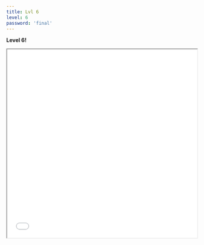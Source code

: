 ```yaml
---
title: Lvl 6
level: 6
password: 'final'
---
```


**Level 6!**
<iframe src='/Level6.png' width='100%' height='500px'>

**Schön das du dabei warst :)**
